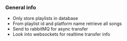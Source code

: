 ### General info

- Only store playlists in database
- From playlist id and platform name retrieve all songs
- Send to rabbitMQ for async transfer
- Look into websockets for realtime transfer info

